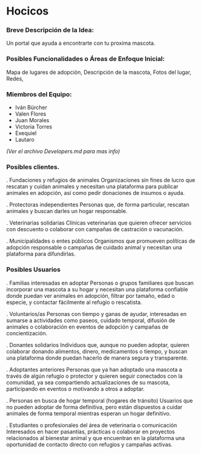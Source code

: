 # Hocicos

### Breve Descripción de la Idea:

Un portal que ayuda a encontrarte con tu proxima mascota.

### Posibles Funcionalidades o Áreas de Enfoque Inicial:

Mapa de lugares de adopción, Descripción de la mascota, Fotos del lugar, Redes,

### Miembros del Equipo:

- Iván Bürcher
- Valen Flores
- Juan Morales
- Victoria Torres
- Exequiel
- Lautaro

_(Ver el archivo Developers.md para mas info)_

### Posibles clientes.

. Fundaciones y refugios de animales
Organizaciones sin fines de lucro que rescatan y cuidan animales y necesitan una plataforma para publicar animales en adopción, así como pedir donaciones de insumos o ayuda.

. Protectoras independientes
Personas que, de forma particular, rescatan animales y buscan darles un hogar responsable.

. Veterinarias solidarias
Clínicas veterinarias que quieren ofrecer servicios con descuento o colaborar con campañas de castración o vacunación.

. Municipalidades o entes públicos
Organismos que promueven políticas de adopción responsable o campañas de cuidado animal y necesitan una plataforma para difundirlas.

### Posibles Usuarios

. Familias interesadas en adoptar
Personas o grupos familiares que buscan incorporar una mascota a su hogar y necesitan una plataforma confiable donde puedan ver animales en adopción, filtrar por tamaño, edad o especie, y contactar fácilmente al refugio o rescatista.

. Voluntarios/as
Personas con tiempo y ganas de ayudar, interesadas en sumarse a actividades como paseos, cuidado temporal, difusión de animales o colaboración en eventos de adopción y campañas de concientización.

. Donantes solidarios
Individuos que, aunque no pueden adoptar, quieren colaborar donando alimentos, dinero, medicamentos o tiempo, y buscan una plataforma donde puedan hacerlo de manera segura y transparente.

. Adoptantes anteriores
Personas que ya han adoptado una mascota a través de algún refugio o protector y quieren seguir conectados con la comunidad, ya sea compartiendo actualizaciones de su mascota, participando en eventos o motivando a otros a adoptar.

. Personas en busca de hogar temporal (hogares de tránsito)
Usuarios que no pueden adoptar de forma definitiva, pero están dispuestos a cuidar animales de forma temporal mientras esperan un hogar definitivo.

. Estudiantes o profesionales del área de veterinaria o comunicación
Interesados en hacer pasantías, prácticas o colaborar en proyectos relacionados al bienestar animal y que encuentran en la plataforma una oportunidad de contacto directo con refugios y campañas activas.

